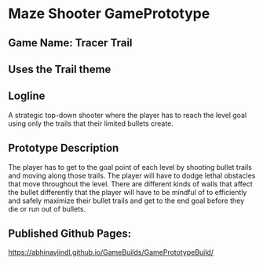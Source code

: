 # Maze Shooter GamePrototype

## Game Name: Tracer Trail
## Uses the Trail theme

## Logline
A strategic top-down shooter where the player has to reach the level goal using only the trails that their limited bullets create.

## Prototype Description
The player has to get to the goal point of each level by shooting bullet trails and moving along those trails. The player will have to dodge lethal obstacles that move throughout the level. There are different kinds of walls that affect the bullet differently that the player will have to be mindful of to efficiently and safely maximize their bullet trails and get to the end goal before they die or run out of bullets.

## Published Github Pages: 
https://abhinavjindl.github.io/GameBuilds/GamePrototypeBuild/ 
